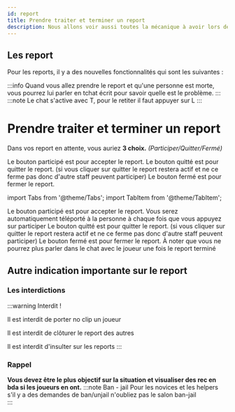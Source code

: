 ```yaml
---
id: report
title: Prendre traiter et terminer un report
description: Nous allons voir aussi toutes la mécanique à avoir lors de la prise de report 
---
```

## Les report

Pour les reports, il y a des nouvelles fonctionnalités qui sont les suivantes : 

:::info
Quand vous allez prendre le report et qu'une personne est morte, vous pourrez lui parler en tchat écrit pour savoir quelle est le problème.
:::
:::note
Le chat s'active avec T, pour le retiter il faut appuyer sur L 
:::

# Prendre traiter et terminer un report

 Dans vos report en attente, vous auriez **3 choix.** *(Participer/Quitter/Fermé)* 

Le bouton participé est pour accepter le report. 
Le bouton quitté est pour quitter le report. (si vous cliquer sur quitter le report restera actif et ne ce ferme pas donc d'autre staff peuvent participer)
Le bouton fermé est pour fermer le report. 



import Tabs from '@theme/Tabs';
import TabItem from '@theme/TabItem';

<Tabs>
  <TabItem value="participé" label="Participé" default>
    Le bouton participé est pour accepter le report. 
    Vous serez automatiquement téléporté à la personne à chaque fois que vous appuyez sur participer
    
  </TabItem>
  <TabItem value="quitté" label="Quitté">
    Le bouton quitté est pour quitter le report. (si vous cliquer sur quitter le report restera actif et ne ce ferme pas donc d'autre staff peuvent participer)
  </TabItem>
  <TabItem value="fermé" label="Fermé">
Le bouton fermé est pour fermer le report. À noter que vous ne pourrez plus parler dans le chat avec le joueur une fois le report terminé 
  </TabItem>
</Tabs>

## Autre indication importante sur le report 

### Les interdictions 

:::warning Interdit ! 

Il est interdit de porter no clip un joueur 

Il est interdit de clôturer le report des autres 

Il est interdit d'insulter sur les reports 
:::

### Rappel

**Vous devez être le plus objectif sur la situation et visualiser des rec en bda si les joueurs en ont.**
:::note Ban - jail
Pour les novices et les helpers s'il y a des demandes de ban/unjail n'oubliez pas le salon ban-jail  
:::

